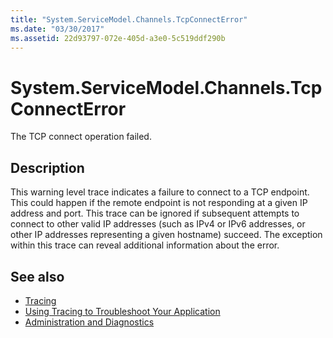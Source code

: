 ```yaml
---
title: "System.ServiceModel.Channels.TcpConnectError"
ms.date: "03/30/2017"
ms.assetid: 22d93797-072e-405d-a3e0-5c519ddf290b
---
```

# System.ServiceModel.Channels.TcpConnectError
The TCP connect operation failed.  
  
## Description  
 This warning level trace indicates a failure to connect to a TCP endpoint. This could happen if the remote endpoint is not responding at a given IP address and port. This trace can be ignored if subsequent attempts to connect to other valid IP addresses (such as IPv4 or IPv6 addresses, or other IP addresses representing a given hostname) succeed. The exception within this trace can reveal additional information about the error.  
  
## See also

- [Tracing](index.md)
- [Using Tracing to Troubleshoot Your Application](using-tracing-to-troubleshoot-your-application.md)
- [Administration and Diagnostics](../index.md)
